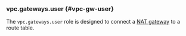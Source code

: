 ### vpc.gateways.user {#vpc-gw-user}

The `vpc.gateways.user` role is designed to connect a [NAT gateway](../vpc/concepts/gateways.md) to a route table.